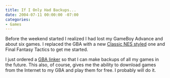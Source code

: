 ```yaml
---
title: If I Only Had Backups...
date: 2004-07-11 00:00:00 -07:00
categories:
- Games
---
```


<p>
Before the weekend started I realized I had lost my GameBoy Advance and about six games. I replaced the GBA with a new <a href="http://www.gadgetmadness.com/archives/20040605-gba_advance_classic_nes_limited_edition_review_gratuitous_photo_shoot.php">Classic NES styled</a> one and Final Fantasy Tactics to get me started.
</p>
<p>
I just ordered a <a href="http://www.gameboy-advance.net/flash_linker/gba_flash_linker.htm">GBA linker</a> so that I can make backups of all my games in the future. This also, of course, gives me the ability to download games from the Internet to my GBA and play them for free. I probably will do it.
</p>
